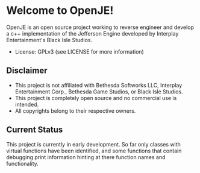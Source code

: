 Welcome to OpenJE!
==================

OpenJE is an open source project working to reverse engineer and develop a c++ implementation of the Jefferson Engine developed by Interplay Entertainment's Black Isle Studios.

- License: GPLv3 (see LICENSE for more information)

Disclaimer
----------

- This project is not affiliated with Bethesda Softworks LLC, Interplay Entertainment Corp., Bethesda Game Studios, or Black Isle Studios.
- This project is completely open source and no commercial use is intended.
- All copyrights belong to their respective owners.

Current Status
--------------

This project is currently in early development. So far only classes with virtual functions have been identified, and some functions that contain debugging print information hinting at there function names and functionality.